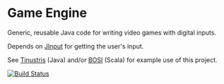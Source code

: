 Game Engine
===========

Generic, reusable Java code for writing video games with digital inputs.

Depends on [JInput](https://java.net/projects/jinput) for getting the user's input.

See [Tinustris](https://github.com/TinusTinus/tinustris) (Java) and/or [BOSI](https://github.com/TinusTinus/bosi) (Scala) for example use of this project.

[![Build Status](https://travis-ci.org/TinusTinus/game-engine.svg?branch=master)](https://travis-ci.org/TinusTinus/game-engine)
